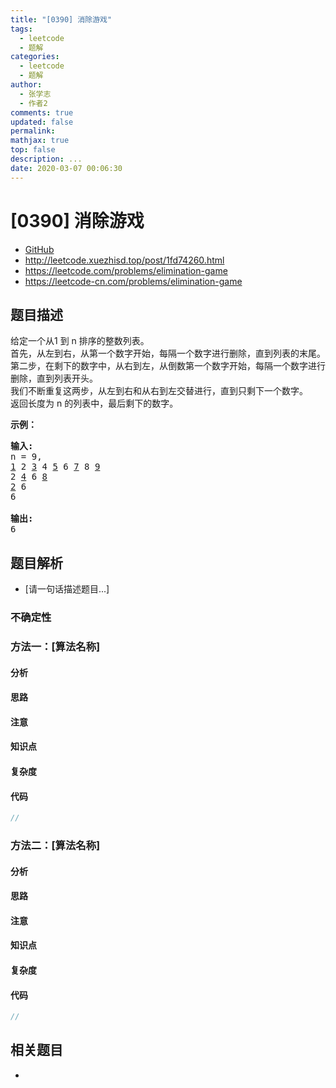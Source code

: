 ```yaml
---
title: "[0390] 消除游戏"
tags:
  - leetcode
  - 题解
categories:
  - leetcode
  - 题解
author:
  - 张学志
  - 作者2
comments: true
updated: false
permalink:
mathjax: true
top: false
description: ...
date: 2020-03-07 00:06:30
---
```



# [0390] 消除游戏
* [GitHub](https://github.com/algoboy101/LeetCodeCrowdsource/tree/master/_posts/QA/%5B0390%5D%20%E6%B6%88%E9%99%A4%E6%B8%B8%E6%88%8F.md)
* http://leetcode.xuezhisd.top/post/1fd74260.html
* https://leetcode.com/problems/elimination-game
* https://leetcode-cn.com/problems/elimination-game


## 题目描述

<p>给定一个从1 到 n 排序的整数列表。<br />
首先，从左到右，从第一个数字开始，每隔一个数字进行删除，直到列表的末尾。<br />
第二步，在剩下的数字中，从右到左，从倒数第一个数字开始，每隔一个数字进行删除，直到列表开头。<br />
我们不断重复这两步，从左到右和从右到左交替进行，直到只剩下一个数字。<br />
返回长度为 n 的列表中，最后剩下的数字。</p>

<p><strong>示例：</strong></p>

<pre>
<strong>输入:</strong>
n = 9,
<u>1</u> 2 <u>3</u> 4 <u>5</u> 6 <u>7</u> 8 <u>9</u>
2 <u>4</u> 6 <u>8</u>
<u>2</u> 6
6

<strong>输出:</strong>
6</pre>



## 题目解析
* [请一句话描述题目...]

### 不确定性


### 方法一：[算法名称]

#### 分析

#### 思路

#### 注意

#### 知识点

#### 复杂度

#### 代码

```cpp
//
```


### 方法二：[算法名称]

#### 分析

#### 思路

#### 注意

#### 知识点

#### 复杂度

#### 代码

```cpp
//
```


## 相关题目
* 
